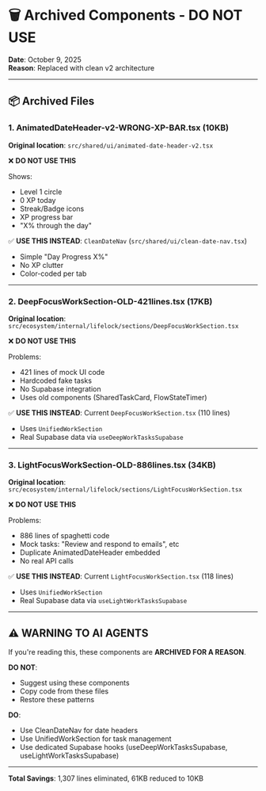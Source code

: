 # 🗑️ Archived Components - DO NOT USE

**Date**: October 9, 2025  
**Reason**: Replaced with clean v2 architecture

---

## 📦 Archived Files

### 1. AnimatedDateHeader-v2-WRONG-XP-BAR.tsx (10KB)
**Original location**: `src/shared/ui/animated-date-header-v2.tsx`

❌ **DO NOT USE THIS**

Shows:
- Level 1 circle
- 0 XP today  
- Streak/Badge icons
- XP progress bar
- "X% through the day"

✅ **USE THIS INSTEAD**: `CleanDateNav` (`src/shared/ui/clean-date-nav.tsx`)
- Simple "Day Progress X%"
- No XP clutter
- Color-coded per tab

---

### 2. DeepFocusWorkSection-OLD-421lines.tsx (17KB)
**Original location**: `src/ecosystem/internal/lifelock/sections/DeepFocusWorkSection.tsx`

❌ **DO NOT USE THIS**

Problems:
- 421 lines of mock UI code
- Hardcoded fake tasks
- No Supabase integration
- Uses old components (SharedTaskCard, FlowStateTimer)

✅ **USE THIS INSTEAD**: Current `DeepFocusWorkSection.tsx` (110 lines)
- Uses `UnifiedWorkSection`
- Real Supabase data via `useDeepWorkTasksSupabase`

---

### 3. LightFocusWorkSection-OLD-886lines.tsx (34KB)
**Original location**: `src/ecosystem/internal/lifelock/sections/LightFocusWorkSection.tsx`

❌ **DO NOT USE THIS**  

Problems:
- 886 lines of spaghetti code
- Mock tasks: "Review and respond to emails", etc
- Duplicate AnimatedDateHeader embedded
- No real API calls

✅ **USE THIS INSTEAD**: Current `LightFocusWorkSection.tsx` (118 lines)
- Uses `UnifiedWorkSection`
- Real Supabase data via `useLightWorkTasksSupabase`

---

## ⚠️ WARNING TO AI AGENTS

If you're reading this, these components are **ARCHIVED FOR A REASON**.

**DO NOT**:
- Suggest using these components
- Copy code from these files
- Restore these patterns

**DO**:
- Use CleanDateNav for date headers
- Use UnifiedWorkSection for task management
- Use dedicated Supabase hooks (useDeepWorkTasksSupabase, useLightWorkTasksSupabase)

---

**Total Savings**: 1,307 lines eliminated, 61KB reduced to 10KB
